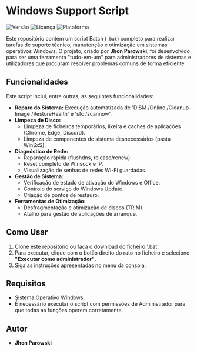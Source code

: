 # Windows Support Script

![Versão](https'://img.shields.io/badge/Version-4.2-blue.svg') ![Licença](https'://img.shields.io/badge/License-MIT-green.svg') ![Plataforma](https'://img.shields.io/badge/Platform-Windows-lightgrey.svg')

Este repositório contém um script Batch (`.bat`) completo para realizar tarefas de suporte técnico, manutenção e otimização em sistemas operativos Windows. O projeto, criado por **Jhon Parowski**, foi desenvolvido para ser uma ferramenta "tudo-em-um" para administradores de sistemas e utilizadores que procuram resolver problemas comuns de forma eficiente.

## Funcionalidades

Este script inclui, entre outras, as seguintes funcionalidades:

- **Reparo do Sistema:** Execução automatizada de 'DISM /Online /Cleanup-Image /RestoreHealth' e 'sfc /scannow'.
- **Limpeza de Disco:**
    - Limpeza de ficheiros temporários, lixeira e caches de aplicações (Chrome, Edge, Discord).
    - Limpeza de componentes de sistema desnecessários (pasta WinSxS).
- **Diagnóstico de Rede:**
    - Reparação rápida (flushdns, release/renew).
    - Reset completo de Winsock e IP.
    - Visualização de senhas de redes Wi-Fi guardadas.
- **Gestão de Sistema:**
    - Verificação de estado de ativação do Windows e Office.
    - Controlo do serviço do Windows Update.
    - Criação de pontos de restauro.
- **Ferramentas de Otimização:**
    - Desfragmentação e otimização de discos (TRIM).
    - Atalho para gestão de aplicações de arranque.

## Como Usar

1.  Clone este repositório ou faça o download do ficheiro '.bat'.
2.  Para executar, clique com o botão direito do rato no ficheiro e selecione **"Executar como administrador"**.
3.  Siga as instruções apresentadas no menu da consola.

## Requisitos

- Sistema Operativo Windows.
- É necessário executar o script com permissões de Administrador para que todas as funções operem corretamente.

## Autor

- **Jhon Parowski**
